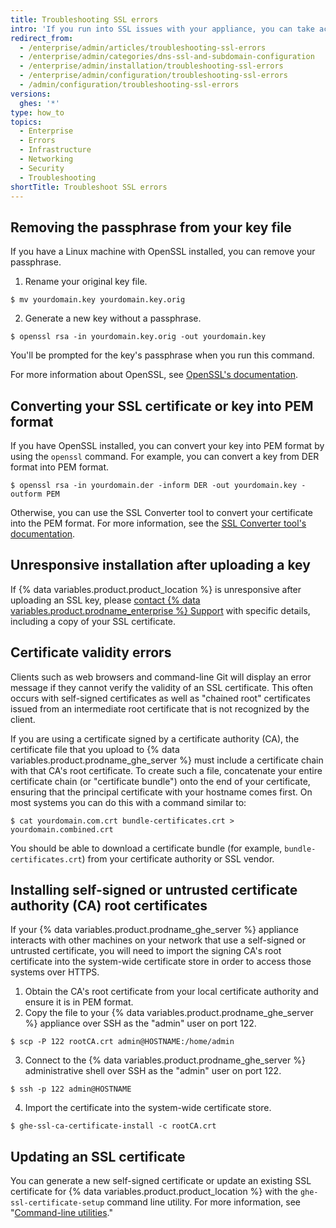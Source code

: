 ```yaml
---
title: Troubleshooting SSL errors
intro: 'If you run into SSL issues with your appliance, you can take actions to resolve them.'
redirect_from:
  - /enterprise/admin/articles/troubleshooting-ssl-errors
  - /enterprise/admin/categories/dns-ssl-and-subdomain-configuration
  - /enterprise/admin/installation/troubleshooting-ssl-errors
  - /enterprise/admin/configuration/troubleshooting-ssl-errors
  - /admin/configuration/troubleshooting-ssl-errors
versions:
  ghes: '*'
type: how_to
topics:
  - Enterprise
  - Errors
  - Infrastructure
  - Networking
  - Security
  - Troubleshooting
shortTitle: Troubleshoot SSL errors
---
```

## Removing the passphrase from your key file

If you have a Linux machine with OpenSSL installed, you can remove your passphrase.

1. Rename your original key file.
  ```shell
  $ mv yourdomain.key yourdomain.key.orig
  ```
2. Generate a new key without a passphrase.
  ```shell
  $ openssl rsa -in yourdomain.key.orig -out yourdomain.key
  ```

You'll be prompted for the key's passphrase when you run this command.

For more information about OpenSSL, see [OpenSSL's documentation](https://www.openssl.org/docs/).

## Converting your SSL certificate or key into PEM format

If you have OpenSSL installed, you can convert your key into PEM format by using the `openssl` command. For example, you can convert a key from DER format into PEM format.

```shell
$ openssl rsa -in yourdomain.der -inform DER -out yourdomain.key -outform PEM
```

Otherwise, you can use the SSL Converter tool to convert your certificate into the PEM format. For more information, see the [SSL Converter tool's documentation](https://www.sslshopper.com/ssl-converter.html).

## Unresponsive installation after uploading a key

If {% data variables.product.product_location %} is unresponsive after uploading an SSL key, please [contact {% data variables.product.prodname_enterprise %} Support](https://enterprise.github.com/support) with specific details, including a copy of your SSL certificate.

## Certificate validity errors

Clients such as web browsers and command-line Git will display an error message if they cannot verify the validity of an SSL certificate. This often occurs with self-signed certificates as well as "chained root" certificates issued from an intermediate root certificate that is not recognized by the client.

If you are using a certificate signed by a certificate authority (CA), the certificate file that you upload to {% data variables.product.prodname_ghe_server %} must include a certificate chain with that CA's root certificate. To create such a file, concatenate your entire certificate chain (or "certificate bundle") onto the end of your certificate, ensuring that the principal certificate with your hostname comes first. On most systems you can do this with a command similar to:

```shell
$ cat yourdomain.com.crt bundle-certificates.crt > yourdomain.combined.crt
```

You should be able to download a certificate bundle (for example, `bundle-certificates.crt`) from your certificate authority or SSL vendor.

## Installing self-signed or untrusted certificate authority (CA) root certificates

If your {% data variables.product.prodname_ghe_server %} appliance interacts with other machines on your network that use a self-signed or untrusted certificate, you will need to import the signing CA's root certificate into the system-wide certificate store in order to access those systems over HTTPS.

1. Obtain the CA's root certificate from your local certificate authority and ensure it is in PEM format.
2. Copy the file to your {% data variables.product.prodname_ghe_server %} appliance over SSH as the "admin" user on port 122.
  ```shell
  $ scp -P 122 rootCA.crt admin@HOSTNAME:/home/admin
  ```
3. Connect to the {% data variables.product.prodname_ghe_server %} administrative shell over SSH as the "admin" user on port 122.
  ```shell
  $ ssh -p 122 admin@HOSTNAME
  ```
4. Import the certificate into the system-wide certificate store.
  ```shell
  $ ghe-ssl-ca-certificate-install -c rootCA.crt
  ```

## Updating an SSL certificate

You can generate a new self-signed certificate or update an existing SSL certificate for {% data variables.product.product_location %} with the `ghe-ssl-certificate-setup` command line utility. For more information, see "[Command-line utilities](/admin/configuration/configuring-your-enterprise/command-line-utilities#ghe-ssl-ca-certificate-setup)."
